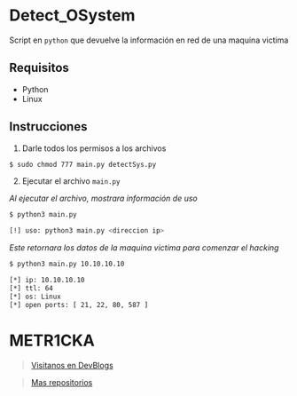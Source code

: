# Detect_OSystem

Script en `python` que devuelve la información en red de una maquina victima

## Requisitos

* Python
* Linux

## Instrucciones

1. Darle todos los permisos a los archivos

~~~bash
$ sudo chmod 777 main.py detectSys.py
~~~

2. Ejecutar el archivo `main.py`

*Al ejecutar el archivo, mostrara información de uso*

~~~bash
$ python3 main.py

[!] uso: python3 main.py <direccion ip>
~~~

*Este retornara los datos de la maquina victima para comenzar el hacking*

~~~bash
$ python3 main.py 10.10.10.10

[*] ip: 10.10.10.10
[*] ttl: 64
[*] os: Linux
[*] open ports: [ 21, 22, 80, 587 ]
~~~

# **METR1CKA**

> [Visitanos en DevBlogs](https://metr1cka.github.io "Pagina web")

> [Mas repositorios](https://github.com/METR1CKA "Mi perfil")
